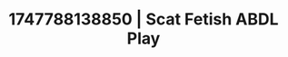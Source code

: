 ---
categories:
- Mutual desire
- Vore fantasy
- Sultry laughter
- Erotic silhouette
- Softcore vibes
image: /assets/images/1747788138850.jpg
layout: post
seo:
  description: Featured content with artistic ABDL Play, Scat Fetish. HD images available.
  keywords: ABDL Play, Scat Fetish
  og_image: /assets/images/1747788138850.jpg
  schema_type: VisualArtwork
tags:
- ABDL Play
- Scat Fetish
- '#1747788138850'
title: 1747788138850 | Scat Fetish ABDL Play
---